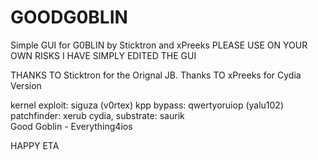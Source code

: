 # GOODG0BLIN
Simple GUI for G0BLIN by Sticktron and xPreeks
PLEASE USE ON YOUR OWN RISKS
I HAVE SIMPLY EDITED THE GUI


THANKS TO Sticktron for the Orignal JB.
Thanks TO xPreeks for Cydia Version


kernel exploit:    siguza (v0rtex)
kpp bypass:    qwertyoruiop (yalu102)
patchfinder:   xerub
cydia, substrate:  saurik         
Good  Goblin - Everything4ios


HAPPY ETA
